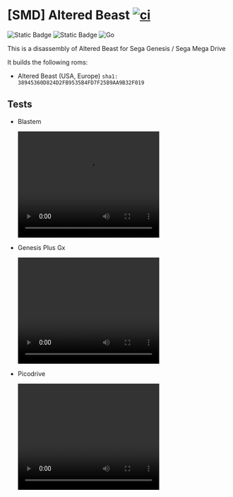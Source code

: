 # [SMD] Altered Beast [![ci](https://github.com/hansbonini/smd_alteredbeast/actions/workflows/main.yml/badge.svg)](https://github.com/hansbonini/smd_alteredbeast/actions/workflows/main.yml)

![Static Badge](https://img.shields.io/badge/assembly-68k?label=68k&labelColor=ff0000&color=000000) ![Static Badge](https://img.shields.io/badge/assembly-z80?label=z80&labelColor=0000FF&color=000000) ![Go](https://img.shields.io/badge/go-%2300ADD8.svg?flat&logo=go&logoColor=white)

This is a disassembly of Altered Beast for Sega Genesis / Sega Mega Drive

It builds the following roms:
- Altered Beast (USA, Europe) `sha1: 38945360D824D2FB9535B4FD7F25B9AA9B32F019`

## Tests
- Blastem

    <video src="screenshots/blastem.webm" type="video/webm" width="320" height="240" controls></video>

- Genesis Plus Gx

    <video src="screenshots/genesisplusgx.webm" type="video/webm" width="320" height="240" controls></video>

- Picodrive

    <video src="screenshots/picodrive.webm" type="video/webm" width="320" height="240" controls></video>